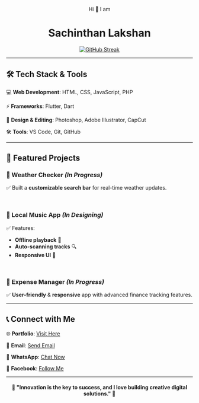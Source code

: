 <p align="center">Hi 👋 I am</p>
<h1 align="center">Sachinthan Lakshan</h1>

<p align="center">
  <a href="https://git.io/streak-stats">
    <img src="https://streak-stats.demolab.com?user=sachicodex&theme=highcontrast&card_width=550" alt="GitHub Streak" />
  </a>
</p>

---

## 🛠️ Tech Stack & Tools  

💻 **Web Development**: HTML, CSS, JavaScript, PHP  

⚡ **Frameworks**: Flutter, Dart  

🎨 **Design & Editing**: Photoshop, Adobe Illustrator, CapCut  

🛠 **Tools**: VS Code, Git, GitHub  

---

## 🌟 Featured Projects  

### 🔹 Weather Checker *(In Progress)*  
✅ Built a **customizable search bar** for real-time weather updates.  

<br>

### 🔹 Local Music App *(In Designing)*  
✅ Features:  
- **Offline playback** 🎵  
- **Auto-scanning tracks** 🔍  
- **Responsive UI** 📱  

<br>

### 🔹 Expense Manager *(In Progress)*  
✅ **User-friendly** & **responsive** app with advanced finance tracking features.  

---

## 📞 Connect with Me  

🌐 **Portfolio**: [Visit Here](https://yourportfolio.com)  

📩 **Email**: [Send Email](mailto:your@email.com)  

📱 **WhatsApp**: [Chat Now](https://sync.short.gy/whatsapp)  

📘 **Facebook**: [Follow Me](https://sync.short.gy/facebook)  

---

<h4 align="center">🚀 "Innovation is the key to success, and I love building creative digital solutions." 🚀</h4>
